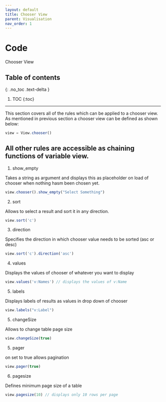 ```yaml
---
layout: default
title: Chooser View
parent: Visualisation
nav_order: 1
---
```


# Code
Chooser View

## Table of contents
{: .no_toc .text-delta }

1. TOC
{:toc}

---

This section covers all of the rules which can be applied to a chooser view. As mentioned in previous section a chooser view can be defined as shown below:

```js
view = View.chooser()   
```

All other rules are accessible as chaining functions of variable view.
---

1) show_empty

Takes a string as argument and displays this as placeholder on load of chooser when nothing hasm been chosen yet.

```js
view.chooser().show_empty("Select Something")  
```

2) sort

Allows to select a result and sort it in any direction.

```js
view.sort('c')
```

3) direction

Specifies the direction in which chooser value needs to be sorted (asc or desc)

```js
view.sort('c').direction('asc')
```

4) values

Displays the values of chooser of whatever you want to display

```js
view.values('v:Names') // displays the values of v:Name
```
5) labels

Displays labels of results as values in drop down of chooser

```js
view.labels("v:Label")
```

5) changeSize

Allows to change table page size  

```js
view.changeSize(true)
```

5) pager

on set to true allows pagination

```js
view.pager(true)
```

6) pagesize

Defines minimum page size of a table

```js
view.pagesize(10) // displays only 10 rows per page
```
